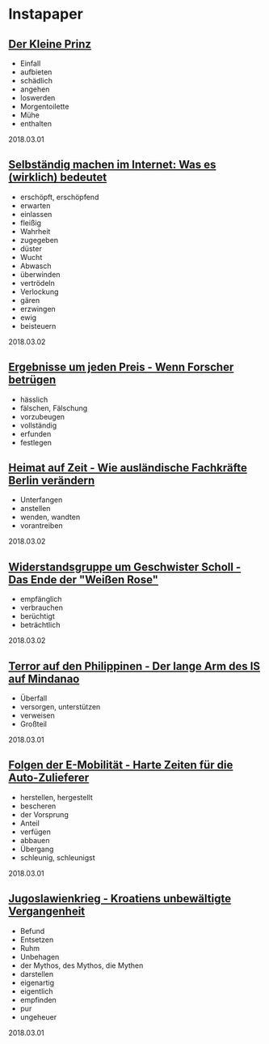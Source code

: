 # Instapaper

## [Der Kleine Prinz](https://www.instapaper.com/read/1018137839)

* Einfall
* aufbieten
* schädlich
* angehen
* loswerden
* Morgentoilette
* Mühe
* enthalten

2018.03.01

## [Selbständig machen im Internet: Was es (wirklich) bedeutet](https://www.instapaper.com/read/1022561378)

* erschöpft, erschöpfend
* erwarten
* einlassen
* fleißig
* Wahrheit
* zugegeben
* düster
* Wucht
* Abwasch
* überwinden
* vertrödeln
* Verlockung
* gären
* erzwingen
* ewig
* beisteuern

2018.03.02

## [Ergebnisse um jeden Preis - Wenn Forscher betrügen](https://www.instapaper.com/read/1019596803)

* hässlich
* fälschen, Fälschung
* vorzubeugen
* vollständig
* erfunden
* festlegen

## [Heimat auf Zeit - Wie ausländische Fachkräfte Berlin verändern](https://www.instapaper.com/read/1014556762)

* Unterfangen
* anstellen
* wenden, wandten
* vorantreiben

2018.03.02

## [Widerstandsgruppe um Geschwister Scholl - Das Ende der "Weißen Rose"](https://www.instapaper.com/read/1019605405)

* empfänglich
* verbrauchen
* berüchtigt
* beträchtlich

2018.03.02

## [Terror auf den Philippinen - Der lange Arm des IS auf Mindanao](https://www.instapaper.com/read/1019270850)

* Überfall
* versorgen, unterstützen
* verweisen
* Großteil

2018.03.01

## [Folgen der E-Mobilität - Harte Zeiten für die Auto-Zulieferer](https://www.instapaper.com/read/1010409134)

* herstellen, hergestellt
* bescheren
* der Vorsprung
* Anteil
* verfügen
* abbauen
* Übergang
* schleunig, schleunigst

2018.03.01

## [Jugoslawienkrieg - Kroatiens unbewältigte Vergangenheit](https://www.instapaper.com/read/1020440863)

* Befund
* Entsetzen
* Ruhm
* Unbehagen
* der Mythos, des Mythos, die Mythen
* darstellen
* eigenartig
* eigentlich
* empfinden
* pur
* ungeheuer

2018.03.01
